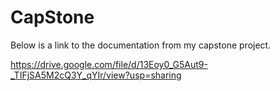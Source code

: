 # CapStone
Below is a link to the documentation from my capstone project.

https://drive.google.com/file/d/13Eoy0_G5Aut9-_TIFjSA5M2cQ3Y_qYIr/view?usp=sharing
